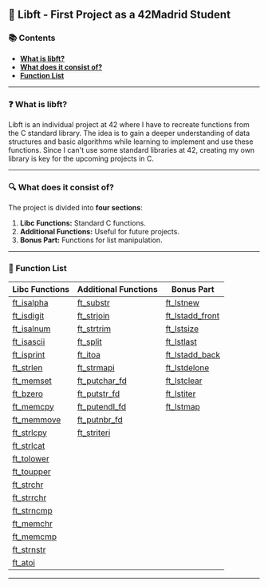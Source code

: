 ## 🚀 Libft - First Project as a 42Madrid Student

### 📚 Contents
- **[What is libft?](#what-is-libft)**
- **[What does it consist of?](#what-does-it-consist-of)**
- **[Function List](#function-list)**

---

### ❓ What is libft?

Libft is an individual project at 42 where I have to recreate functions from the C standard library. The idea is to gain a deeper understanding of data structures and basic algorithms while learning to implement and use these functions. Since I can't use some standard libraries at 42, creating my own library is key for the upcoming projects in C.

---

### 🔍 What does it consist of?

The project is divided into **four sections**:

1. **Libc Functions:** Standard C functions.
2. **Additional Functions:** Useful for future projects.
3. **Bonus Part:** Functions for list manipulation.

---

### 📝 Function List

| **Libc Functions**        | **Additional Functions**       | **Bonus Part**             |
|---------------------------|--------------------------------|----------------------------|
| [ft_isalpha](#ft_isalpha) | [ft_substr](#ft_substr)        | [ft_lstnew](#ft_lstnew)   |
| [ft_isdigit](#ft_isdigit) | [ft_strjoin](#ft_strjoin)      | [ft_lstadd_front](#ft_lstadd_front) |
| [ft_isalnum](#ft_isalnum) | [ft_strtrim](#ft_strtrim)      | [ft_lstsize](#ft_lstsize) |
| [ft_isascii](#ft_isascii) | [ft_split](#ft_split)          | [ft_lstlast](#ft_lstlast) |
| [ft_isprint](#ft_isprint) | [ft_itoa](#ft_itoa)            | [ft_lstadd_back](#ft_lstadd_back) |
| [ft_strlen](#ft_strlen)   | [ft_strmapi](#ft_strmapi)      | [ft_lstdelone](#ft_lstdelone) |
| [ft_memset](#ft_memset)   | [ft_putchar_fd](#ft_putchar_fd) | [ft_lstclear](#ft_lstclear) |
| [ft_bzero](#ft_bzero)     | [ft_putstr_fd](#ft_putstr_fd)   | [ft_lstiter](#ft_lstiter) |
| [ft_memcpy](#ft_memcpy)   | [ft_putendl_fd](#ft_putendl_fd) | [ft_lstmap](#ft_lstmap)   |
| [ft_memmove](#ft_memmove) | [ft_putnbr_fd](#ft_putnbr_fd)   |                            |
| [ft_strlcpy](#ft_strlcpy) | [ft_striteri](#ft_striteri)     |                            |
| [ft_strlcat](#ft_strlcat) |                                  |                            |
| [ft_tolower](#ft_tolower) |                                  |                            |
| [ft_toupper](#ft_toupper) |                                  |                            |
| [ft_strchr](#ft_strchr)   |                                  |                            |
| [ft_strrchr](#ft_strrchr) |                                  |                            |
| [ft_strncmp](#ft_strncmp) |                                  |                            |
| [ft_memchr](#ft_memchr)   |                                  |                            |
| [ft_memcmp](#ft_memcmp)   |                                  |                            |
| [ft_strnstr](#ft_strnstr) |                                  |                            |
| [ft_atoi](#ft_atoi)       |                                  |                            |

---
